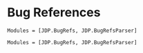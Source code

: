# Bug References

```@index
Modules = [JDP.BugRefs, JDP.BugRefsParser]
```

```@autodocs
Modules = [JDP.BugRefs, JDP.BugRefsParser]
```
